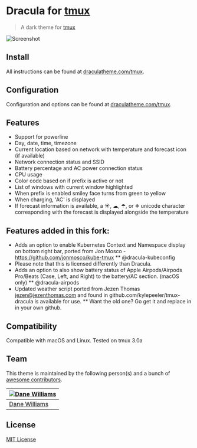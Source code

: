 # Dracula for [tmux](https://github.com/tmux/tmux/wiki)

> A dark theme for [tmux](https://github.com/tmux/tmux/wiki)

![Screenshot](./screenshot.png)

## Install

All instructions can be found at [draculatheme.com/tmux](https://draculatheme.com/tmux).

## Configuration

Configuration and options can be found at [draculatheme.com/tmux](https://draculatheme.com/tmux).

## Features

* Support for powerline
* Day, date, time, timezone
* Current location based on network with temperature and forecast icon (if available)
* Network connection status and SSID
* Battery percentage and AC power connection status
* CPU usage
* Color code based on if prefix is active or not
* List of windows with current window highlighted
* When prefix is enabled smiley face turns from green to yellow
* When charging, 'AC' is displayed
* If forecast information is available, a ☀, ☁, ☂, or ❄ unicode character corresponding with the forecast is displayed alongside the temperature

## Features added in this fork:
 
 * Adds an option to enable Kubernetes Context and Namespace display on bottom right bar, ported from Jon Mosco - https://github.com/jonmosco/kube-tmux 
  ** @dracula-kubeconfig
  * Please note that this is licensed differently than Dracula.
 * Adds an option to also show battery status of Apple Airpods/Airpods Pro/Beats (Case, Left, and Right) to the battery/AC section. (macOS only)
  ** @dracula-airpods
 * Updated weather script ported from Jezen Thomas <jezen@jezenthomas.com> and found in github.com/kylepeeler/tmux-dracula is available for use.
  ** Want the old one? Go get it and replace in in your own github.

## Compatibility

Compatible with macOS and Linux. Tested on tmux 3.0a


## Team

This theme is maintained by the following person(s) and a bunch of [awesome contributors](https://github.com/dracula/tmux/graphs/contributors).

[![Dane Williams](https://avatars3.githubusercontent.com/u/22798229?v=4&s=70)](https://github.com/danerwilliams) |
--- |
[Dane Williams](https://github.com/danerwilliams) |

## License

[MIT License](./LICENSE)
